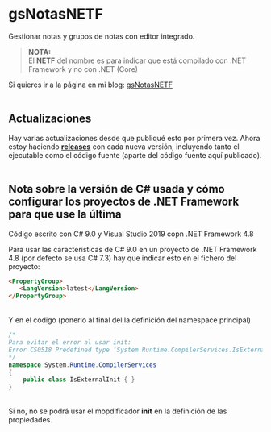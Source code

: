 # gsNotasNETF
 Gestionar notas y grupos de notas con editor integrado.
 
 >**NOTA:**<br>
 >El **NETF** del nombre es para indicar que está compilado con .NET Framework y no con .NET (Core)
 
 Si quieres ir a la página en mi blog: [gsNotasNETF](http://www.elguillemola.com/utilidades-net/utilidades-para-net-framework-4-8/gsnotasnetf/)
 <br>
 <br>
 
 ## Actualizaciones
 Hay varias actualizaciones desde que publiqué esto por primera vez.
 Ahora estoy haciendo [**releases**](https://github.com/elGuille-info/gsNotasNETF/releases) con cada nueva versión, incluyendo tanto el ejecutable como el código fuente (aparte del código fuente aquí publicado).
 <br>
 <br>
  
  ## Nota sobre la versión de C# usada y cómo configurar los proyectos de .NET Framework para que use la última
 
 Código escrito con C# 9.0 y Visual Studio 2019 copn .NET Framework 4.8
 
 Para usar las características de C# 9.0 en un proyecto de .NET Framework 4.8 (por defecto se usa C# 7.3)
 hay que indicar esto en el fichero del proyecto:<br>
 
 ```html
<PropertyGroup>
    <LangVersion>latest</LangVersion>
</PropertyGroup>
```

<br>
Y en el código (ponerlo al final del la definición del namespace principal)<br>

```c#
/* 
Para evitar el error al usar init:
Error CS0518 Predefined type ‘System.Runtime.CompilerServices.IsExternalInit’ is not defined or imported
*/
namespace System.Runtime.CompilerServices
{
    public class IsExternalInit { }
}
```

<br>
Si no, no se podrá usar el mopdificador <b>init</b> en la definición de las propiedades.

